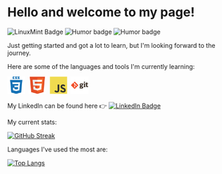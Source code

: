 <h1>Hello and welcome to my page!</h1>

<a><img src="https://img.shields.io/badge/Linux_Mint-87CF3E?style=for-the-badge&logo=linux-mint&logoColor=white" alt="LinuxMint Badge"/>
  </a> <a><img src="https://forthebadge.com/images/badges/60-percent-of-the-time-works-every-time.svg" alt="Humor badge"/>
  </a>  <a><img src="https://forthebadge.com/images/badges/not-a-bug-a-feature.svg" alt="Humor badge"/>
  </a> 
  
 

<p>Just getting started and got a lot to learn, but I'm looking forward to the journey.</p>

Here are some of the languages and tools I'm currently learning:

<div>
  <img src="https://github.com/devicons/devicon/blob/master/icons/css3/css3-plain-wordmark.svg"  title="CSS3" alt="CSS" width="40" height="40"/>&nbsp;
  <img src="https://github.com/devicons/devicon/blob/master/icons/html5/html5-original.svg" title="HTML5" alt="HTML" width="40" height="40"/>&nbsp;
  <img src="https://github.com/devicons/devicon/blob/master/icons/javascript/javascript-original.svg" title="JavaScript" alt="JavaScript" width="40" height="40"/>&nbsp;
  <img src="https://github.com/devicons/devicon/blob/master/icons/git/git-original-wordmark.svg" title="Git" **alt="Git" width="40" height="40"/>
</div>

My LinkedIn can be found here 👉 <a href="https://www.linkedin.com/in/nolan-callahan-54bb0b18b/">
    <img src="https://img.shields.io/badge/LinkedIn-blue?style=for-the-badge&logo=linkedin&logoColor=white" alt="LinkedIn Badge"/>
  </a>



My current stats:

[![GitHub Streak](http://github-readme-streak-stats.herokuapp.com?user=Nolan-C&theme=dark&background=000000)](https://git.io/streak-stats)

Languages I've used the most are:

[![Top Langs](https://github-readme-stats.vercel.app/api/top-langs/?username=Nolan-C)](https://github.com/anuraghazra/github-readme-stats)
